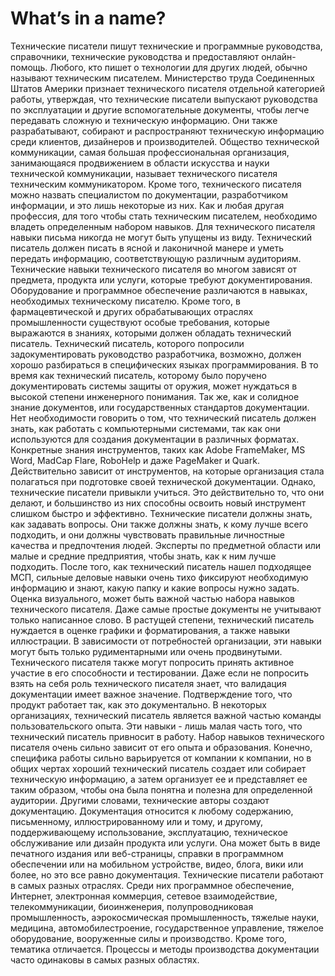 # What’s in a name?

Технические писатели пишут технические и программные руководства, справочники, технические руководства и предоставляют онлайн-помощь. Любого, кто пишет о технологии для других людей, обычно называют техническим писателем. Министерство труда Соединенных Штатов Америки признает технического писателя отдельной категорией работы, утверждая, что технические писатели выпускают руководства по эксплуатации и другие вспомогательные документы, чтобы легче передавать сложную и техническую информацию. Они также разрабатывают, собирают и распространяют техническую информацию среди клиентов, дизайнеров и производителей. Общество технической коммуникации, самая большая профессиональная организация, занимающаяся продвижением в области искусства и науки технической коммуникации, называет технического писателя техническим коммуникатором. Кроме того, технического писателя можно назвать специалистом по документации, разработчиком информации, и это лишь некоторые из них. Как и любая другая профессия, для того чтобы стать техническим писателем, необходимо владеть определенным набором навыков. Для технического писателя навыки письма никогда не могут быть упущены из виду. Технический писатель должен писать в ясной и лаконичной манере и уметь передать информацию, соответствующую различным аудиториям. Технические навыки технического писателя во многом зависят от предмета, продукта или услуги, которые требуют документирования. Оборудование и программное обеспечение различаются в навыках, необходимых техническому писателю. Кроме того, в фармацевтической и других обрабатывающих отраслях промышленности существуют особые требования, которые выражаются в знаниях, которыми должен обладать технический писатель. Технический писатель, которого попросили задокументировать руководство разработчика, возможно, должен хорошо разбираться в специфических языках программирования. В то время как технический писатель, которому было поручено документировать системы защиты от оружия, может нуждаться в высокой степени инженерного понимания. Так же, как и солидное знание документов, или государственных стандартов документации. Нет необходимости говорить о том, что технический писатель должен знать, как работать с компьютерными системами, так как они используются для создания документации в различных форматах. Конкретные знания инструментов, таких как Adobe FrameMaker, MS Word, MadCap Flare, RoboHelp и даже PageMaker и Quark. Действительно зависит от инструментов, на которые организация стала полагаться при подготовке своей технической документации. Однако, технические писатели привыкли учиться. Это действительно то, что они делают, и большинство из них способны освоить новый инструмент слишком быстро и эффективно. Технические писатели должны знать, как задавать вопросы. Они также должны знать, к кому лучше всего подходить, и они должны чувствовать правильные личностные качества и предпочтения людей. Эксперты по предметной области или малые и средние предприятия, чтобы знать, как к ним лучше подходить. После того, как технический писатель нашел подходящее МСП, сильные деловые навыки очень тихо фиксируют необходимую информацию и знают, какую папку и какие вопросы нужно задать. Оценка визуального, может быть важной частью набора навыков технического писателя. Даже самые простые документы не учитывают только написанное слово. В растущей степени, технический писатель нуждается в оценке графики и форматирования, а также навыки иллюстрации. В зависимости от потребностей организации, эти навыки могут быть только рудиментарными или очень продвинутыми. Технического писателя также могут попросить принять активное участие в его способности и тестировании. Даже если не попросить взять на себя роль технического писателя знает, что валидация документации имеет важное значение. Подтверждение того, что продукт работает так, как это документально. В некоторых организациях, технический писатель является важной частью команды пользовательского опыта. Эти навыки - лишь малая часть того, что технический писатель привносит в работу. Набор навыков технического писателя очень сильно зависит от его опыта и образования. Конечно, специфика работы сильно варьируется от компании к компании, но в общих чертах хороший технический писатель создает или собирает техническую информацию, а затем организует ее и представляет ее таким образом, чтобы она была понятна и полезна для определенной аудитории. Другими словами, технические авторы создают документацию. Документация относится к любому содержанию, письменному, иллюстрированному или и тому, и другому, поддерживающему использование, эксплуатацию, техническое обслуживание или дизайн продукта или услуги. Она может быть в виде печатного издания или веб-страницы, справки в программном обеспечении или на мобильном устройстве, видео, блога, вики или более, но это все равно документация. Технические писатели работают в самых разных отраслях. Среди них программное обеспечение, Интернет, электронная коммерция, сетевое взаимодействие, телекоммуникации, биоинженерия, полупроводниковая промышленность, аэрокосмическая промышленность, тяжелые науки, медицина, автомобилестроение, государственное управление, тяжелое оборудование, вооруженные силы и производство. Кроме того, тематика отличается. Процессы и методы производства документации часто одинаковы в самых разных областях.
